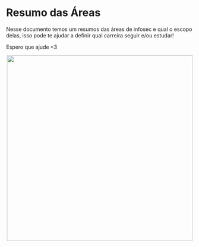 # Resumo das Áreas 

Nesse documento temos um resumos das áreas de infosec e qual o escopo delas, isso pode te ajudar a definir qual carreira seguir e/ou estudar!

Espero que ajude <3 

<p align="center">

<img src="https://user-images.githubusercontent.com/37185061/179401181-884fb6e8-3aa4-4e30-a876-2c1d6782f294.png" width=500>

</p>
